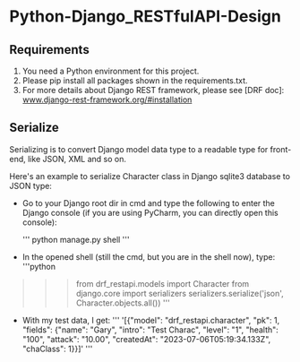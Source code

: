 # Python-Django_RESTfulAPI-Design

## Requirements
1. You need a Python environment for this project.
2. Please pip install all packages shown in the requirements.txt.
3. For more details about Django REST framework, please see [DRF doc]: www.django-rest-framework.org/#installation

## Serialize
Serializing is to convert Django model data type to a readable type for front-end, like JSON, XML and so on.

Here's an example to serialize Character class in Django sqlite3 database to JSON type:
* Go to your Django root dir in cmd and type the following to enter the Django console (if you are using PyCharm, you can directly open this console):

  '''
  python manage.py shell
  '''

* In the opened shell (still the cmd, but you are in the shell now), type:
'''python
>>> from drf_restapi.models import Character
>>> from django.core import serializers
>>> serializers.serialize('json', Character.objects.all())
'''
* With my test data, I get:
'''
'[{"model": "drf_restapi.character", "pk": 1, "fields": {"name": "Gary", "intro": "Test Charac", "level": "1", "health": "100", "attack": "10.00", "createdAt": "2023-07-06T05:19:34.133Z", "chaClass": 1}}]'
'''
 
